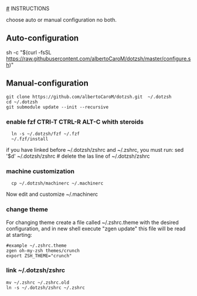 [#](#) INSTRUCTIONS

choose auto or manual configuration no both.

## Auto-configuration

sh -c "$(curl -fsSL https://raw.githubusercontent.com/albertoCaroM/dotzsh/master/configure.sh)"

## Manual-configuration
~~~
git clone https://github.com/albertoCaroM/dotzsh.git  ~/.dotzsh 
cd ~/.dotzsh 
git submodule update --init --recursive 
~~~

### enable fzf   CTRl-T CTRL-R ALT-C whith steroids
~~~
  ln -s ~/.dotzsh/fzf ~/.fzf  
  ~/.fzf/install
~~~
if  you have linked before ~/.dotzsh/zshrc and ~/.zshrc, you must run:  sed '$d' ~/.dotzsh/zshrc # delete the las line of ~/.dotzsh/zshrc


### machine customization
~~~
  cp ~/.dotzsh/machinerc ~/.machinerc
~~~
Now edit and customize ~/.machinerc


### change theme

For changing theme create a file called ~/.zshrc.theme with the desired configuration, and in new shell execute "zgen update"
this file will be read at starting:


```
#example ~/.zshrc.theme
zgen oh-my-zsh themes/crunch
export ZSH_THEME="crunch"
```






### link ~/.dotzsh/zshrc
~~~
mv ~/.zshrc ~/.zshrc.old 
ln -s ~/.dotzsh/zshrc ~/.zshrc 
~~~
